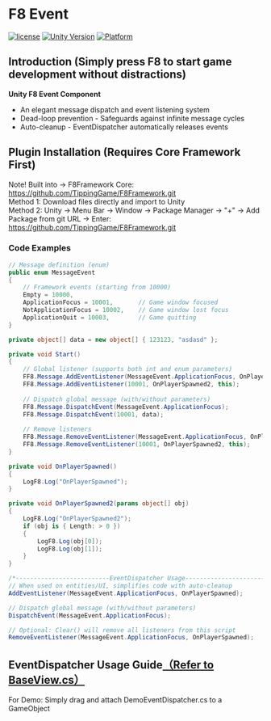 # F8 Event

[![license](http://img.shields.io/badge/license-MIT-green.svg)](https://opensource.org/licenses/MIT)
[![Unity Version](https://img.shields.io/badge/unity-2021|2022|2023|6000-blue)](https://unity.com)
[![Platform](https://img.shields.io/badge/platform-Win%20%7C%20Android%20%7C%20iOS%20%7C%20Mac%20%7C%20Linux%20%7C%20WebGL-orange)]()

## Introduction (Simply press F8 to start game development without distractions)
**Unity F8 Event Component**  
* An elegant message dispatch and event listening system
* Dead-loop prevention - Safeguards against infinite message cycles
* Auto-cleanup - EventDispatcher automatically releases events

## Plugin Installation (Requires Core Framework First)
Note! Built into → F8Framework Core: https://github.com/TippingGame/F8Framework.git  
Method 1: Download files directly and import to Unity  
Method 2: Unity → Menu Bar → Window → Package Manager → "+" → Add Package from git URL → Enter: https://github.com/TippingGame/F8Framework.git

### Code Examples
```C#
// Message definition (enum)
public enum MessageEvent
{
    // Framework events (starting from 10000)
    Empty = 10000,
    ApplicationFocus = 10001,       // Game window focused
    NotApplicationFocus = 10002,    // Game window lost focus
    ApplicationQuit = 10003,        // Game quitting
}

private object[] data = new object[] { 123123, "asdasd" };

private void Start()
{
    // Global listener (supports both int and enum parameters)
    FF8.Message.AddEventListener(MessageEvent.ApplicationFocus, OnPlayerSpawned, this);
    FF8.Message.AddEventListener(10001, OnPlayerSpawned2, this);
    
    // Dispatch global message (with/without parameters)
    FF8.Message.DispatchEvent(MessageEvent.ApplicationFocus);
    FF8.Message.DispatchEvent(10001, data);
    
    // Remove listeners
    FF8.Message.RemoveEventListener(MessageEvent.ApplicationFocus, OnPlayerSpawned, this);
    FF8.Message.RemoveEventListener(10001, OnPlayerSpawned2, this);
}

private void OnPlayerSpawned()
{
    LogF8.Log("OnPlayerSpawned");
}

private void OnPlayerSpawned2(params object[] obj)
{
    LogF8.Log("OnPlayerSpawned2");
    if (obj is { Length: > 0 })
    {
        LogF8.Log(obj[0]);
        LogF8.Log(obj[1]);
    }
}

/*--------------------------EventDispatcher Usage--------------------------*/
// When used on entities/UI, simplifies code with auto-cleanup
AddEventListener(MessageEvent.ApplicationFocus, OnPlayerSpawned);

// Dispatch global message (with/without parameters)
DispatchEvent(MessageEvent.ApplicationFocus);

// Optional: Clear() will remove all listeners from this script
RemoveEventListener(MessageEvent.ApplicationFocus, OnPlayerSpawned);
```

## EventDispatcher Usage Guide[（Refer to BaseView.cs）](https://github.com/TippingGame/F8Framework/blob/main/Runtime/UI/Base/BaseView.cs)
For Demo: Simply drag and attach DemoEventDispatcher.cs to a GameObject  
